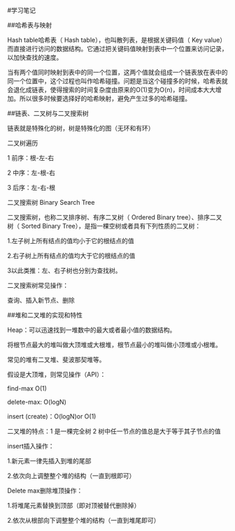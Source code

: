 #学习笔记

##哈希表与映射

Hash table哈希表（ Hash table），也叫散列表，是根据关键码值（ Key value）而直接进行访问的数据结构。它通过把关键码值映射到表中一个位置来访问记录，以加快查找的速度。

当有两个值同时映射到表中的同一个位置，这两个值就会组成一个链表放在表中的同一个位置中，这个过程也叫作哈希碰撞。问题是当这个碰撞多的时候，哈希表就会退化成链表，使得搜索的时间复杂度由原来的O(1)变为O(n)，时间成本大大增加。所以很多时候要选择好的哈希映射，避免产生过多的哈希碰撞。

##链表、二叉树与二叉搜索树

链表就是特殊化的树，树是特殊化的图（无环和有环）

 二叉树遍历

1 前序：根-左-右

2 中序：左-根-右

3 后序：左-右-根

 二叉搜索树 Binary Search Tree

二叉搜索树，也称二叉排序树、有序二叉树（ Ordered Binary tree）、排序二叉树（ Sorted Binary Tree），是指一棵空树或者具有下列性质的二叉树：

1.左子树上所有结点的值均小于它的根结点的值

2.右子树上所有结点的值均大于它的根结点的值

3以此类推：左、右子树也分别为查找树。 

二叉搜索树常见操作：

查询、插入新节点、删除

##堆和二叉堆的实现和特性

Heap：可以迅速找到一堆数中的最大或者最小值的数据结构。

将根节点最大的堆叫做大顶堆或大根堆，根节点最小的堆叫做小顶堆或小根堆。

常见的堆有二叉堆、斐波那契堆等。

假设是大顶堆，则常见操作（API）：

find-max           O(1)

delete-max:       O(logN)

insert (create)：O(logN)or O(1)

二叉堆的特点：1 是一棵完全树 2 树中任一节点的值总是大于等于其子节点的值

insert插入操作：

1.新元素一律先插入到堆的尾部

2.依次向上调整整个堆的结构（一直到根即可）

Delete max删除堆顶操作：

1.将堆尾元素替换到顶部（即对顶被替代删除掉）

2.依次从根部向下调整整个堆的结构（一直到堆尾即可）

